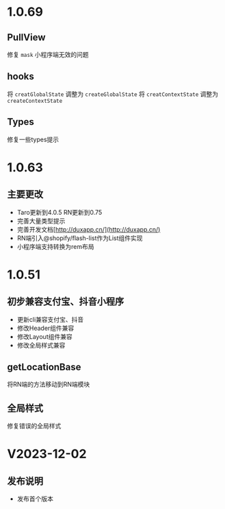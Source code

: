 # 1.0.69

## PullView

修复 `mask` 小程序端无效的问题

## hooks

将 `creatGlobalState` 调整为 `createGlobalState`
将 `creatContextState` 调整为 `createContextState`

## Types

修复一些types提示

# 1.0.63

## 主要更改
- Taro更新到4.0.5 RN更新到0.75
- 完善大量类型提示
- 完善开发文档[http://duxapp.cn/](http://duxapp.cn/)
- RN端引入@shopify/flash-list作为List组件实现
- 小程序端支持转换为rem布局

# 1.0.51
## 初步兼容支付宝、抖音小程序
- 更新cli兼容支付宝、抖音
- 修改Header组件兼容
- 修改Layout组件兼容
- 修改全局样式兼容

## getLocationBase
将RN端的方法移动到RN端模块

## 全局样式
修复错误的全局样式

# V2023-12-02
## 发布说明

- 发布首个版本
